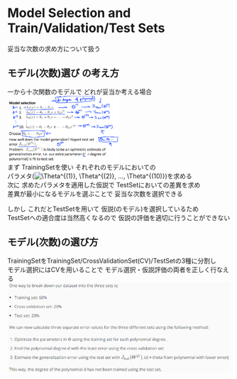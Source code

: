 # Model Selection and Train/Validation/Test Sets
妥当な次数の求め方について扱う  

## モデル(次数)選び の考え方
一から十次関数のモデルで どれが妥当か考える場合  
<img src="../../img/06_02_mdoel_selection.png" width=50% >    
まず TrainingSetを使い それぞれのモデルにおいての  
パラメタ(<img src="https://latex.codecogs.com/gif.latex?\Theta^{(1)},&space;\Theta^{(2)},&space;...,&space;\Theta^{(10)}" title="\Theta^{(1)}, \Theta^{(2)}, ..., \Theta^{(10)}" />)を求める  
次に 求めたパラメタを適用した仮説で TestSetにおいての差異を求め  
差異が最小になるモデルを選ぶことで 妥当な次数を選択できる  

しかし これだとTestSetを用いて 仮説(のモデル)を選択しているため  
TestSetへの適合度は当然高くなるので 仮説の評価を適切に行うことができない  

## モデル(次数)の選び方
TrainingSetをTrainingSet/CrossValidationSet(CV)/TestSetの3種に分割し  
モデル選択にはCVを用いることで モデル選択・仮説評価の両者を正しく行なえる  
<img src="../../img/06_02_using_cross_validation.png" >  
